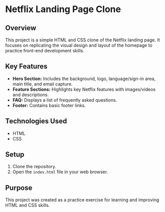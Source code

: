 # Netflix Landing Page Clone

## Overview

This project is a simple HTML and CSS clone of the Netflix landing page. It focuses on replicating the visual design and layout of the homepage to practice front-end development skills.

## Key Features

* **Hero Section:** Includes the background, logo, language/sign-in area, main title, and email capture.
* **Feature Sections:** Highlights key Netflix features with images/videos and descriptions.
* **FAQ:** Displays a list of frequently asked questions.
* **Footer:** Contains basic footer links.

## Technologies Used

* HTML
* CSS

## Setup

1.  Clone the repository.
2.  Open the `index.html` file in your web browser.

## Purpose

This project was created as a practice exercise for learning and improving HTML and CSS skills.
